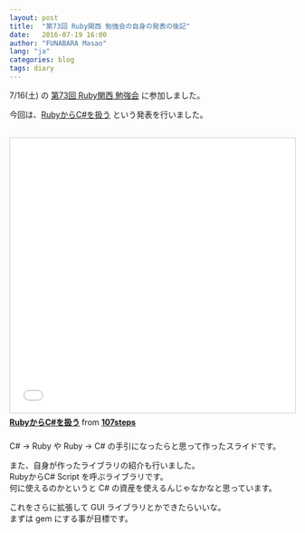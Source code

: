 ```yaml
---
layout: post
title:  "第73回 Ruby関西 勉強会の自身の発表の後記"
date:   2016-07-19 16:00
author: "FUNABARA Masao"
lang: "ja"
categories: blog
tags: diary
---
```


7/16(土) の [第73回 Ruby関西 勉強会](https://rubykansai.doorkeeper.jp/events/47374) に参加しました。

今回は、[RubyからC#を扱う](http://www.slideshare.net/107steps/rubyc) という発表を行いました。
<br><br>


<div class="embed-responsive embed-responsive-4by3">
<iframe src="//www.slideshare.net/slideshow/embed_code/key/qWd5hLXi30ywxl" width="595" height="485" frameborder="0" marginwidth="0" marginheight="0" scrolling="no" style="border:1px solid #CCC; border-width:1px; margin-bottom:5px; max-width: 100%;" allowfullscreen> </iframe>
 <div style="margin-bottom:5px"> <strong> <a href="//www.slideshare.net/107steps/rubyc" title="RubyからC#を扱う" target="_blank">RubyからC#を扱う</a> </strong> from <strong><a href="//www.slideshare.net/107steps" target="_blank">107steps</a></strong> </div>
</div>

<br>
C# → Ruby や Ruby → C# の手引になったらと思って作ったスライドです。

また、自身が作ったライブラリの紹介も行いました。  
RubyからC# Script を呼ぶライブラリです。  
何に使えるのかというと C# の資産を使えるんじゃなかなと思っています。

これをさらに拡張して GUI ライブラリとかできたらいいな。  
まずは gem にする事が目標です。
